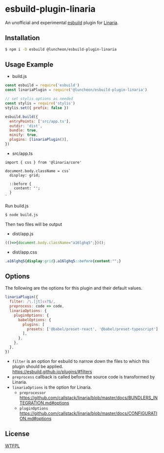 # esbuild-plugin-linaria

An unofficial and experimental [esbuild](https://esbuild.github.io/) plugin for [Linaria](https://linaria.dev/).

## Installation

```sh
$ npm i -D esbuild @luncheon/esbuild-plugin-linaria
```

## Usage Example

- build.js

```js
const esbuild = require('esbuild')
const linariaPlugin = require('@luncheon/esbuild-plugin-linaria')

// set stylis options as needed
const stylis = require('stylis')
stylis.set({ prefix: false })

esbuild.build({
  entryPoints: ['src/app.ts'],
  outdir: 'dist',
  bundle: true,
  minify: true,
  plugins: [linariaPlugin()],
})
```

- src/app.ts

```tsx
import { css } from '@linaria/core'

document.body.className = css`
  display: grid;

  ::before {
    content: '';
  }
`
```

Run build.js

```sh
$ node build.js
```

Then two files will be output

- dist/app.js

```js
(()=>{document.body.className="a16lghq5";})();
```

- dist/app.css

```css
.a16lghq5{display:grid}.a16lghq5::before{content:"";}
```

## Options

The following are the options for this plugin and their default values.

```js
linariaPlugin({
  filter: /\.[jt]sx?$/,
  preprocess: code => code,
  linariaOptions: {
    pluginOptions: {
      babelOptions: {
        plugins: [
          presets: ['@babel/preset-react', '@babel/preset-typescript'],
        ],
      },
    },
  },
})
```

- `filter` is an option for esbuild to narrow down the files to which this plugin should be applied.  
  https://esbuild.github.io/plugins/#filters
- `preprocess` callback is called before the source code is transformed by Linaria.
- `linariaOptions` is the option for Linaria.
  - `preprocessor`  
    https://github.com/callstack/linaria/blob/master/docs/BUNDLERS_INTEGRATION.md#options
  - `pluginOptions`  
    https://github.com/callstack/linaria/blob/master/docs/CONFIGURATION.md#options

## License

[WTFPL](http://www.wtfpl.net/)

